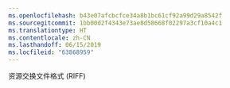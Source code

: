 ```yaml
---
ms.openlocfilehash: b43e07afcbcfce34a8b1bc61cf92a99d29a8542f
ms.sourcegitcommit: 1bb00d2f4343e73ae8d58668f02297a3cf10a4c1
ms.translationtype: HT
ms.contentlocale: zh-CN
ms.lasthandoff: 06/15/2019
ms.locfileid: "63868959"
---
```

资源交换文件格式 (RIFF)